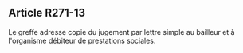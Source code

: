 ## Article R271-13

Le greffe adresse copie du jugement par lettre simple au bailleur et à l'organisme débiteur de prestations
sociales.

